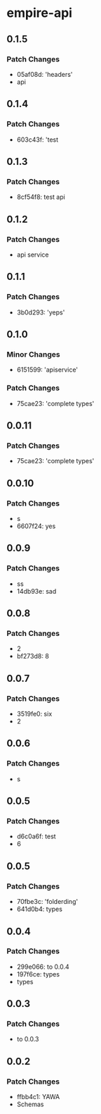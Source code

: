# empire-api

## 0.1.5

### Patch Changes

-   05af08d: 'headers'
-   api

## 0.1.4

### Patch Changes

-   603c43f: 'test

## 0.1.3

### Patch Changes

-   8cf54f8: test api

## 0.1.2

### Patch Changes

-   api service

## 0.1.1

### Patch Changes

-   3b0d293: 'yeps'

## 0.1.0

### Minor Changes

-   6151599: 'apiservice'

### Patch Changes

-   75cae23: 'complete types'

## 0.0.11

### Patch Changes

-   75cae23: 'complete types'

## 0.0.10

### Patch Changes

-   s
-   6607f24: yes

## 0.0.9

### Patch Changes

-   ss
-   14db93e: sad

## 0.0.8

### Patch Changes

-   2
-   bf273d8: 8

## 0.0.7

### Patch Changes

-   3519fe0: six
-   2

## 0.0.6

### Patch Changes

-   s

## 0.0.5

### Patch Changes

-   d6c0a6f: test
-   6

## 0.0.5

### Patch Changes

-   70fbe3c: 'folderding'
-   641d0b4: types

## 0.0.4

### Patch Changes

-   299e066: to 0.0.4
-   197f6ce: types
-   types

## 0.0.3

### Patch Changes

-   to 0.0.3

## 0.0.2

### Patch Changes

-   ffbb4c1: YAWA
-   Schemas
